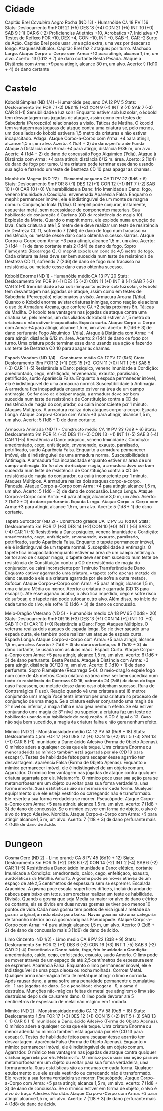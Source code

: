 # Cidade

Capitão Brel *Cavaleiro Negro* Rocha (ND 13) - Humanóide
  CA 18
  PV 156
  Stats:
    Deslocamento 9m
    FOR		21 (+5)
    DES		18 (+4)
    CON		21 (+5)
    INT		10 (+0)
    SAB		9 (-1)
    CAR		6 (-2)
    Proficiencias
      Atlethics +10, Acrobatics +7, Iniciativa +7
    Testes de Reflexo
      FOR +10, DEX +4, CON +10, INT +0, SAB -1, CAR -2
  Surto de Ação.
    Capitão Brel pode usar uma ação extra, uma vez por descanso longo.
  Ataques Múltiplos.
    Capitão Brel faz 2 ataques por turno.
  Machado Largo. Ataque Corpo-a-Corpo com Arma: +10 para atingir, alcance 1,5m, um alvo.
    Acerto: 13 (1d12 + 7) de dano cortante
  Besta Pesada. Ataque a Distância com Arma: +9 para atingir, alcance 30 m, um alvo.
    Acerto: 9 (1d10 + 4) de dano cortante

# Castelo

Kobold Simples (ND 1/4) - Humanóide pequeno
  CA 12
  PV 5
  Stats:
    Deslocamento 9m
    FOR		7 (-2)
    DES		15 (+2)
    CON		9 (-1)
    INT		8 (-1)
    SAB		7 (-2)
    CAR		8 (-1)
  Sensibilidade a luz solar
    Enquanto estiver sob luz solar, o kobold tem desvantagem nas jogadas de ataque, assim como em testes de Sabedoria (Percepção) relacionados a visão.
  Táticas de Matilha.
    O kobold tem vantagem nas jogadas de ataque contra uma criatura se, pelo menos, um dos aliados do kobold estiver a 1,5 metro da criaturas e não estiver incapacitado.
  Adaga. Ataque Corpo-a-Corpo com Arma: +4 para atingir, alcance 1,5 m, um alvo.
    Acerto: 4 (1d4 + 2) de dano perfurante
  Funda. Ataque à Distância com Arma: +4 para atingir, distância 9/36 m, um alvo.
    Acerto: 4 (1d4 + 2) de dano de concussão
  Fogo Alquímico (1/dia). Ataque à Distância com Arma: +4 para atingir, distância 6/12 m, área.
    Acerto: 2 (1d4) de dano de fogo por turno. Uma criatura pode terminar esse dano usando sua ação e fazendo um teste de Destreza CD 10 para apagar as chamas.

Mephit do Magma (ND 1/2) - Elemental pequeno
  CA 11
  PV 22 (5d6 + 5)
  Stats:
    Deslocamento 9m
    FOR		8 (-1)
    DES		12 (+1)
    CON		12 (+1)
    INT		7 (-2)
    SAB		10 (+0)
    CAR		10 (+0)
  Vulnerabilidade a Dano: frio
  Imunidade a Dano: fogo, veneno
  Imunidade a Condição: envenenado
  Aparência Falsa.
    Enquanto o mephit permanecer imóvel, ele é indistinguível de um monte de magma comum.
  Conjuração Inata (1/Dia).
    O mephit pode conjurar, inatamente, esquentar metal, sem necessidade de componentes materiais. Sua habilidade de conjuração é Carisma (CD de resistência de magia 10).
  Explosão da Morte.
    Quando o mephit morre, ele explode numa erupção de lava. Cada criatura a até 1,5 metro dele deve realizar um teste de resistência de Destreza CD 11, sofrendo 7 (2d6) de dano de fogo num fracasso na resistência, ou metade desse dano caso obtenha sucesso.
  Garras. Ataque Corpo-a-Corpo com Arma: +3 para atingir, alcance 1,5 m, um alvo.
    Acerto: 3 (1d4 + 1) de dano cortante mais 2 (1d4) de dano de fogo.
  Sopro Flamejante (Recarrega 6). O mephit expele um cone de 4,5 metro de fogo.
    Cada criatura na área deve ser bem sucedida num teste de resistência de Destreza CD 11, sofrendo 7 (2d6) de dano de fogo num fracasso na resistência, ou metade desse dano caso obtenha sucesso.

Kobold Enorme (ND 1) - Humanóide médio
  CA 13
  PV 20
  Stats:
    Deslocamento 9m
    FOR		9 (-1)
    DES		15 (+2)
    CON		11 (+1)
    INT		8 (-1)
    SAB		7 (-2)
    CAR		8 (-1)
  Sensibilidade a luz solar
    Enquanto estiver sob luz solar, o kobold tem desvantagem nas jogadas de ataque, assim como em testes de Sabedoria (Percepção) relacionados a visão.
  Armadura Arcana (1/dia).
    Quando o Kobold enorme avistar criaturas inimigas, como reação ele aciona o uso de Armadura Arcana, que confere CA +2 pelas próximas 8h.
  Táticas de Matilha.
    O kobold tem vantagem nas jogadas de ataque contra uma criatura se, pelo menos, um dos aliados do kobold estiver a 1,5 metro da criaturas e não estiver incapacitado.
  Espada curta. Ataque Corpo-a-Corpo com Arma: +4 para atingir, alcance 1,5 m, um alvo.
    Acerto: 6 (1d6 + 3) de dano perfurante
  Fogo Alquímico (1/dia). Ataque à Distância com Arma: +4 para atingir, distância 6/12 m, área.
    Acerto: 2 (1d4) de dano de fogo por turno. Uma criatura pode terminar esse dano usando sua ação e fazendo um teste de Destreza CD 10 para apagar as chamas.

Espada Voadora (ND 1/4) - Constructo médio
  CA 17
  PV 17 (5d6)
  Stats:
    Deslocamento 15m
    FOR		12 (+1)
    DES		15 (+2)
    CON		11 (+0)
    INT		1 (-5)
    SAB		5 (-3)
    CAR		1 (-5)
  Resistência a Dano: psíquico, veneno
  Imunidade a Condição: amedrontado, cego, enfeitiçado, envenenado, exausto, paralisado, petrificado, surdo
  Aparência Falsa.
    Enquanto a espada permanecer imóvel, ela é indistinguível de uma armadura normal.
  Susceptibilidade à Antimagia.
    A armadura fica incapacitada enquanto estiver na área de um campo antimagia. Se for alvo de dissipar magia, a armadura deve ser bem sucedida num teste de resistência de Constituição contra a CD de resistência de magia do conjurador, ou cairá inconsciente por 1 minuto.
  Ataques Múltiplos.
    A armadura realiza dois ataques corpo-a-corpo.
  Espada Longa. Ataque Corpo-a-Corpo com Arma: +3 para atingir, alcance 1,5 m, um alvo.
    Acerto: 5 (1d8 + 1) de dano cortante.

Armadura Animada (ND 1) - Constructo médio
  CA 18
  PV 33 (6d8 + 6)
  Stats:
    Deslocamento 9m
    FOR		14 (+2)
    DES		11 (+0)
    CON		13 (+1)
    INT		1 (-5)
    SAB		3 (-4)
    CAR		1 (-5)
  Resistência a Dano: psíquico, veneno
  Imunidade a Condição: amedrontado, cego, enfeitiçado, envenenado, exausto, paralisado, petrificado, surdo
  Aparência Falsa.
    Enquanto a armadura permanecer imóvel, ela é indistinguível de uma armadura normal.
  Susceptibilidade à Antimagia.
    A armadura fica incapacitada enquanto estiver na área de um campo antimagia. Se for alvo de dissipar magia, a armadura deve ser bem sucedida num teste de resistência de Constituição contra a CD de resistência de magia do conjurador, ou cairá inconsciente por 1 minuto.
  Ataques Múltiplos.
    A armadura realiza dois ataques corpo-a-corpo.
  Pancada. Ataque Corpo-a-Corpo com Arma: +4 para atingir, alcance 1,5 m, um alvo.
    Acerto: 5 (1d6 + 2) de dano de concussão.
  Lança Longa. Ataque Corpo-a-Corpo com Arma: +4 para atingir, alcance 3,0 m, um alvo.
    Acerto: 7 (1d10 + 2) de dano perfurante.
  Espada Longa. Ataque Corpo-a-Corpo com Arma: +3 para atingir, alcance 1,5 m, um alvo.
    Acerto: 5 (1d8 + 1) de dano cortante.

Tapete Sufocador (ND 2) - Constructo grande
  CA 12
  PV 33 (6d10)
  Stats:
    Deslocamento 3m
    FOR		17 (+3)
    DES		14 (+2)
    CON		10 (+0)
    INT		1 (-5)
    SAB		3 (-4)
    CAR		1 (-5)
  Resistência a Dano: psíquico, veneno
  Imunidade a Condição: amedrontado, cego, enfeitiçado, envenenado, exausto, paralisado, petrificado, surdo
  Aparência Falsa.
    Enquanto o tapete permanecer imóvel, ele é indistinguível de um tapete normal.
  Susceptibilidade à Antimagia.
    O tapete fica incapacitado enquanto estiver na área de um campo antimagia. Se for alvo de dissipar magia, o tapete deve ser bem sucedido num teste de resistência de Constituição contra a CD de resistência de magia do conjurador, ou cairá inconsciente por 1 minuto
  Transferência de Dano.
    Enquanto estiver agarrando uma criatura, o tapete sofre apenas metade do dano causado a ele e a criatura agarrada por ele sofre a outra metade.
  Sufocar. Ataque Corpo-a-Corpo com Arma: +5 para atingir, alcance 1,5 m, uma criatura Média ou menor.
    Acerto: a criatura é agarrada (CD 13 para escapar). Até esse agarrão acabar, o alvo fica impedido, cego e sofre risco de sufocar, e o tapete não pode sufocar outro alvo. Além disso, no início de cada turno do alvo, ele sofre 10 (2d6 + 3) de dano de concussão.

Meio-Dragão Veterano (ND 5) - Humanóide médio
  CA 18
  PV 65 (10d8 + 20)
  Stats:
    Deslocamento 9m
    FOR		16 (+3)
    DES		13 (+1)
    CON		14 (+2)
    INT		10 (+0)
    SAB		11 (+0)
    CAR		10 (+0)
  Resistência a Dano: Fogo
  Ataques Múltiplos.
    O veterana realiza dois ataques de espada longa. Se ele tiver sacado uma espada curta, ele também pode realizar um ataque de espada curta.
  Espada Longa. Ataque Corpo-a-Corpo com Arma: +5 para atingir, alcance 1,5 m, um alvo.
    Acerto: 7 (1d8 + 3) de dano cortante, ou 8 (1d10 + 3) de dano cortante, se usada com as duas mãos.
  Espada Curta. Ataque Corpo-a-Corpo com Arma: +5 para atingir, alcance 1,5 m, um alvo.
    Acerto: 6 (1d6 + 3) de dano perfurante.
  Besta Pesada. Ataque à Distância com Arma: +3 para atingir, distância 30/120 m, um alvo.
    Acerto: 6 (1d10 + 1) de dano perfurante.
  Sopro Flamejante (Recarrega 5–6). O meio-dragão expele fogo num cone de 4,5 metros.
    Cada criatura na área deve ser bem sucedida num teste de resistência de Destreza CD 15, sofrendo 24   (7d6) de dano de fogo caso fracassem, ou metade desse dano caso obtenham sucesso.
  Runa de Contramágica (1 uso). Reação quando vê uma criatura a até 18 metros conjurando uma magia
    Você tenta interromper uma criatura no processo de conjuração de uma magia. Se a criatura estiver conjurando uma magia de 2° nível ou inferior, a magia falha e não gera nenhum efeito. Se ela estiver conjurando uma magia de 3° nível ou superior, a criatura faz um teste de habilidade usando sua habilidade de conjuração. A CD é igual a 13. Caso não seja bem sucedido, a magia da criatura falha e não gera nenhum efeito.

Mímico (ND 2) - Monstruosidade médio
  CA 12
  PV 58 (9d8 + 18)
  Stats:
    Deslocamento 4,5m
    FOR   17 (+3)
    DES		12 (+1)
    CON		15 (+2)
    INT		5 (-3)
    SAB		13 (+1)
    CAR		8 (-1)
  Imunidade a Dano: ácido
  Adesivo (Forma de Objeto Apenas).
    O mímico adere a qualquer coisa que ele toque. Uma criatura Enorme ou menor aderida ao mímico também está agarrada por ele (CD 13 para escapar). Testes de habilidade feitos para escapar desse agarrão tem desvantagem.
  Aparência Falsa (Forma de Objeto Apenas).
    Enquanto o mímico permanecer imóvel, ele é indistinguível de um objeto comum.
  Agarrador.
    O mímico tem vantagem nas jogadas de ataque contra qualquer criatura agarrada por ele.
  Metamorfo.
    O mímico pode usar sua ação para se metamorfosear em um objeto ou voltar para sua forma verdadeira, uma forma amorfa. Suas estatísticas são as mesmas em cada forma. Qualquer equipamento que ele esteja vestindo ou carregando não é transformado. Ele reverte a sua forma verdadeira se morrer.
  Pseudópode. Ataque Corpo-a-Corpo com Arma: +5 para atingir, alcance 1,5 m, um alvo.
    Acerto: 7 (1d8 + 3) de dano de concussão. Se o mímico estiver em forma de objeto, o alvo é alvo do traço Adesivo.
  Mordida. Ataque Corpo-a-Corpo com Arma: +5 para atingir, alcance 1,5 m, um alvo.
    Acerto: 7 (1d8 + 3) de dano perfurante mais 4 (1d8) de dano de ácido.

# Dungeon

Gosma Ocre (ND 2) - Limo grande
  CA 8
  PV 45 (6d10 + 12)
  Stats:
    Deslocamento 3m
    FOR		15 (+2)
    DES		6 (-2)
    CON		14 (+2)
    INT		2 (-4)
    SAB		6 (-2)
    CAR		1 (-5)
  Resistência a Dano: ácido
  Imunidade a Dano: elétrico, cortante
  Imunidade a Condição: amedrontado, caído, cego, enfeitiçado, exausto, surdoTáticas de Matilha.
  Amorfo.
    A gosma pode se mover através de um espaço de até 2,5 centímetros de espessura sem se espremer.
  Escalada Aracnídea.
    A gosma pode escalar superfícies difíceis, incluindo andar de cabeça para baixo em tetos, sem precisar realizar um teste de habilidade.
  Divisão.
    Quando a gosma que seja Média ou maior for alvo de dano elétrico ou cortante, ela se divide em duas novas gosmas se tiver pelo menos 10 pontos de vida. Cada nova gosma tem pontos de vida igual a metade da gosma original, arredondado para baixo.
    Novas gosmas são uma categoria de tamanho inferior ao da gosma original.
  Pseudópode. Ataque Corpo-a-Corpo com Arma: +4 para atingir, alcance 1,5 m, um alvo.
    Acerto: 9 (2d6 + 2) de dano de concussão mais 3 (1d6) de dano de ácido.

Limo Cinzento (ND 1/2) - Limo médio
  CA 8
  PV 22 (3d8 + 9)
  Stats:
    Deslocamento 3m
    FOR   12 (+1)
    DES		6 (-2)
    CON		16 (+3)
    INT		1 (-5)
    SAB		6 (-2)
    CAR		2 (-4)
  Resistência a Dano: ácido, fogo, frio
  Imunidade a Condição: amedrontado, caído, cego, enfeitiçado, exausto, surdo
  Amorfo.
    O limo pode se mover através de um espaço de até 2,5 centímetros de espessura sem se espremer.
  Aparência Falsa.
    Enquanto o limo permanecer imóvel, ele é indistinguível de uma poça oleosa ou rocha molhada.
  Corroer Metal.
    Qualquer arma não-mágica feita de metal que atingir o limo é corroída. Após causar dano, a arma sofre uma penalidade permanente e cumulativa de –1 nas jogadas de dano. Se a penalidade chegar a –5, a arma é destruída. Munições não-mágicas feitas de metal que atingirem o limo são destruídas depois de causarem dano.
    O limo pode devorar até 5 centímetros de espessura de metal não mágico em 1 rodada.

Mímico (ND 2) - Monstruosidade médio
  CA 12
  PV 58 (9d8 + 18)
  Stats:
    Deslocamento 4,5m
    FOR   17 (+3)
    DES		12 (+1)
    CON		15 (+2)
    INT		5 (-3)
    SAB		13 (+1)
    CAR		8 (-1)
  Imunidade a Dano: ácido
  Adesivo (Forma de Objeto Apenas).
    O mímico adere a qualquer coisa que ele toque. Uma criatura Enorme ou menor aderida ao mímico também está agarrada por ele (CD 13 para escapar). Testes de habilidade feitos para escapar desse agarrão tem desvantagem.
  Aparência Falsa (Forma de Objeto Apenas).
    Enquanto o mímico permanecer imóvel, ele é indistinguível de um objeto comum.
  Agarrador.
    O mímico tem vantagem nas jogadas de ataque contra qualquer criatura agarrada por ele.
  Metamorfo.
    O mímico pode usar sua ação para se metamorfosear em um objeto ou voltar para sua forma verdadeira, uma forma amorfa. Suas estatísticas são as mesmas em cada forma. Qualquer equipamento que ele esteja vestindo ou carregando não é transformado. Ele reverte a sua forma verdadeira se morrer.
  Pseudópode. Ataque Corpo-a-Corpo com Arma: +5 para atingir, alcance 1,5 m, um alvo.
    Acerto: 7 (1d8 + 3) de dano de concussão. Se o mímico estiver em forma de objeto, o alvo é alvo do traço Adesivo.
  Mordida. Ataque Corpo-a-Corpo com Arma: +5 para atingir, alcance 1,5 m, um alvo.
    Acerto: 7 (1d8 + 3) de dano perfurante mais 4 (1d8) de dano de ácido.
